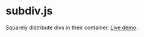 subdiv.js
=========

Squarely distribute divs in their container. [Live demo](http://jake.github.io/subdiv.js).
